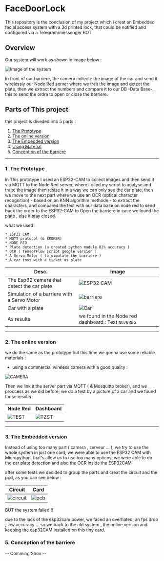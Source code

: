 # FaceDoorLock
This repository is the conclusion of my project which i creat an Embedded facial access system with a 3d printed lock, that could be notified and configured via a Telegram/messenger BOT

## Overview 
Our system will work as shown in image below :

![Image of the system](https://github.com/RinmoDo/FaceDoorLock/blob/main/images/overview.png)

In front of our barriere, the camera collecte the image of the car and send it wirelessly our Node Red server where we trait the image and detect the plate, then we extract the numbers and compare it to our DB -Data Base-, this to send the ordre to open or close the barriere.

## Parts of This project 

this project is diveded into 5 parts : 

1. [The Prototype](https://github.com/RinmoDo/FaceDoorLock#1-the-prototype)
2. [The online version ](https://github.com/RinmoDo/FaceDoorLock#2-the-online-version)
3. [The Embedded version ](https://github.com/RinmoDo/FaceDoorLock#3-The-Embedded-version )
4. [Using Material](https://github.com/RinmoDo/FaceDoorLock#4-Using-Material)
5. [Conception of the barriere](https://github.com/RinmoDo/FaceDoorLock#5-Conception-of-the-barriere)

*** 

### 1. The Prototype 
    
   in This prototype I used an ESP32-CAM to collect images and then send it via MQTT to the Node Red server, where I used my script to analyse and traite the image then resize it in a way we can only see the car plate, then we move to the next part where we use an OCR (optical character recognition) - based on an KNN algorithm methode - to extract the characters, and compared the text with our data base on node red to send back the order to the ESP32-CAM to Open the barriere in case we found the plate , else it stay closed.
   
   what we used : 
   
    * ESP32 CAM 
    * MQTT protocol (& BROKER)
    * NODE RED 
    * Plate detection (a created python module 82% accuracy )
    * OCR ( TensorFlow script google version )
    * A Servo-Motor ( to simulate the barriere )
    * A car toys with a ticket as plate
   
  Desc. | Image 
------------ | -------------
The Esp32 camera that detect the car plate | ![ESP32 CAM](https://github.com/RinmoDo/FaceDoorLock/blob/main/images/esp32CAM.png) 
Simulation of a barriere with a Servo Motor | ![barriere](https://github.com/RinmoDo/FaceDoorLock/blob/main/images/barriere.png)
Car with a plate | ![Car](https://github.com/RinmoDo/FaceDoorLock/blob/main/images/car.png)
As results | we found in the Node red dashboard :  Text `NU70REG `   
   
   ***
   
### 2. The online version 

we do the same as the prototype but this time we gonna use some reliable materials : 

* using a commercial wireless camera with a good quality : 

 ![CAMERA](https://github.com/RinmoDo/FaceDoorLock/blob/main/images/alhuacam.png) 

Then we link it the server part via MQTT ( & Mosquitto broker), and we proccess as we did before; 
  we do a test by a picture of a car and we found those results : 
  
  Node Red | Dashboard
  ------------ | -------------
![TEST](https://github.com/RinmoDo/FaceDoorLock/blob/main/images/testreasult.png) | ![TZST](https://github.com/RinmoDo/FaceDoorLock/blob/main/images/testDashboard.png) 
 
 ***
 
### 3. The Embedded version 

Instead of using too many part ( camera , serveur ... ), we try to use the whole system in just one card;
we were able to use the ESP32 CAM with Micropython, that's allow us to use too many options, we were able to do the car plate detection and also the OCR inside the ESP32CAM

after some tests we decided to group the parts and creat the circuit and the pcd, as you can see below : 

  Circuit | Card
  ------------ | ------------- 
![circuit](https://github.com/RinmoDo/FaceDoorLock/blob/main/images/circuit.png) | ![pcb](https://github.com/RinmoDo/FaceDoorLock/blob/main/images/pcb.png) 

BUT the system failed !!

due to the lack of the esp32cam power, we faced an overhated, an fps drop , low accuracy ... 
so we back to the old system , the online version and keeping the esp32CAM installed on this tiny card.

### 5. Conception of the barriere

-- Comming Soon --
